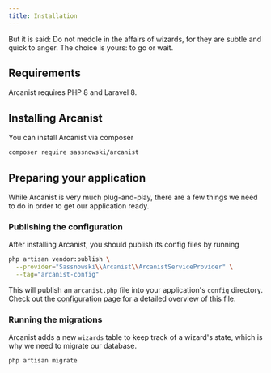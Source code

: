 ```yaml
---
title: Installation
---
```


<Epigraph author="Gildor Inglorion">
  But it is said: Do not meddle in the affairs of wizards, for they are subtle and quick to anger. The choice is yours: to go or wait.
</Epigraph>

## Requirements

Arcanist requires PHP 8 and Laravel 8.

## Installing Arcanist

You can install Arcanist via composer

```bash
composer require sassnowski/arcanist
```

## Preparing your application

While Arcanist is very much plug-and-play, there are a few things we need to do in order to get our application ready.

### Publishing the configuration

After installing Arcanist, you should publish its config files by running

```bash
php artisan vendor:publish \
  --provider="Sassnowski\\Arcanist\\ArcanistServiceProvider" \
  --tag="arcanist-config"
```

This will publish an `arcanist.php` file into your application's `config` directory. Check out the [configuration](/configuration) page for a detailed overview of this file.

### Running the migrations

Arcanist adds a new `wizards` table to keep track of a wizard's state, which is why we need to migrate our database.

```bash
php artisan migrate
```
